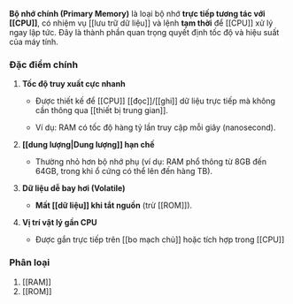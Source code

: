 **Bộ nhớ chính (Primary Memory)** là loại bộ nhớ **trực tiếp tương tác với [[CPU]]**, có nhiệm vụ [[lưu trữ dữ liệu]] và lệnh **tạm thời** để [[CPU]] xử lý ngay lập tức. Đây là thành phần quan trọng quyết định tốc độ và hiệu suất của máy tính.

### Đặc điểm chính

1. **Tốc độ truy xuất cực nhanh**
    
    - Được thiết kế để [[CPU]] [[đọc]]/[[ghi]] dữ liệu trực tiếp mà không cần thông qua [[thiết bị trung gian]].
        
    - Ví dụ: RAM có tốc độ hàng tỷ lần truy cập mỗi giây (nanosecond).
        
2. **[[dung lượng|Dung lượng]] hạn chế**
    
    - Thường nhỏ hơn bộ nhớ phụ (ví dụ: RAM phổ thông từ 8GB đến 64GB, trong khi ổ cứng có thể lên đến hàng TB).
        
3. **Dữ liệu dễ bay hơi (Volatile)**
    
    - **Mất [[dữ liệu]] khi tắt nguồn** (trừ [[ROM]]).
        
4. **Vị trí vật lý gần CPU**
    
    - Được gắn trực tiếp trên [[bo mạch chủ]] hoặc tích hợp trong [[CPU]]

### Phân loại
1. [[RAM]]
2. [[ROM]]